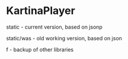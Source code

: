 # KartinaPlayer

static - current version, based on jsonp

static/was - old working version, based on json

f - backup of other libraries
